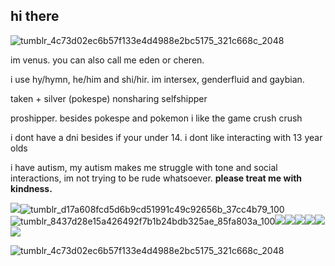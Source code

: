 ## hi there
![tumblr_4c73d02ec6b57f133e4d4988e2bc5175_321c668c_2048](https://github.com/user-attachments/assets/1aa06bc4-9f92-4d3b-8bfa-ead52cc3eadf)


im venus. you can also call me eden or cheren. 

i use hy/hymn, he/him and shi/hir. im intersex, genderfluid and gaybian.

taken + silver (pokespe) nonsharing selfshipper

proshipper. besides pokespe and pokemon i like the game crush crush

i dont have a dni besides if your under 14. i dont like interacting with 13 year olds

i have autism, my autism makes me struggle with tone and social interactions, im not trying to be rude whatsoever. **please treat me with kindness.**

![](https://64.media.tumblr.com/ef1edff2f633c8110cd50f165efe4610/18ca9168584b5dab-d1/s400x600/194a49b9bc2e7ccad8b3ef81985ff09eb6e467bc.gifv)![tumblr_d17a608fcd5d6b9cd51991c49c92656b_37cc4b79_100](https://github.com/user-attachments/assets/4a488d0f-7c52-42fd-9665-482c332b3266)![tumblr_8437d28e15a426492f7b1b24bdb325ae_85fa803a_100](https://github.com/user-attachments/assets/60ad9b9f-0a5e-41ae-b4f1-5921e4a181be)![](https://64.media.tumblr.com/6928dd0a8ca272560feff718b3eb43e6/1d9199f2cdd51f15-34/s100x200/7112441394d15db063ca86f6db78a1fb7df8a9a4.gifv)![](https://64.media.tumblr.com/ad55d6ddcd8d5429cbeacd2b1e977b33/1d9199f2cdd51f15-17/s100x200/7f3302eb2b742d5a4da22678fe614909f0113fb8.gifv)![](https://64.media.tumblr.com/b66118f8a70e188733f27b7fc1654bc3/1d9199f2cdd51f15-a1/s100x200/5b56418baaa40785d3760ff9b6e22afe6c702fa7.gifv)![](https://64.media.tumblr.com/5574604d7878ebf769680a1ea5b778e6/df272b3a29a22603-e8/s100x200/d8621c0296f7d4ef50a4fa7e3ea46bd7dd91d93d.gifv)![](https://64.media.tumblr.com/4ce5801b6096dc5170f658edaa9bd81a/199198af1d5e45a1-fa/s100x200/121c821e79e025a9b54aa61d5f78653665c83de5.gifv)![](https://64.media.tumblr.com/57830896e57b2c423e8704edc9d18e29/199198af1d5e45a1-f2/s100x200/35c7a74358f1f7d7a09b28a6bacd1d992177d595.pnj)



![tumblr_4c73d02ec6b57f133e4d4988e2bc5175_321c668c_2048](https://github.com/user-attachments/assets/dd7d3104-a619-48e0-89e7-418d0f2ced84)

